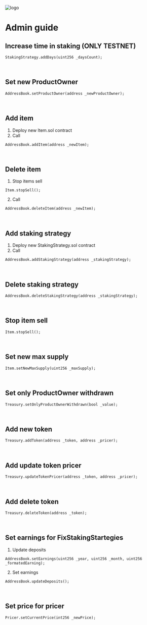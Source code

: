 ![logo](https://github.com/inveker/staking/blob/testnet/docs/images/logo.png) 

# Admin guide

## Increase time in staking (ONLY TESTNET)

```solidity
StakingStrategy.addDays(uint256 _daysCount);
```

<br/>

## Set new ProductOwner

```solidity
AddressBook.setProductOwner(address _newProductOwner);
```

<br/>

## Add item

1. Deploy new Item.sol contract
2. Call 
```solidity
AddressBook.addItem(address _newItem);
```

<br/>

## Delete item

1. Stop items sell
```solidity
Item.stopSell();
```
2. Call 
```solidity
AddressBook.deleteItem(address _newItem);
```

<br/>

## Add staking strategy

1. Deploy new StakingStrategy.sol contract
2. Call 
```solidity
AddressBook.addStakingStrategy(address _stakingStrategy);
```

<br/>

## Delete staking strategy

```solidity
AddressBook.deleteStakingStrategy(address _stakingStrategy);
```

<br/>

## Stop item sell

```solidity
Item.stopSell();
```

<br/>

## Set new max supply

```solidity
Item.setNewMaxSupply(uint256 _maxSupply);
```

<br/>

## Set only ProductOwner withdrawn

```solidity
Treasury.setOnlyProductOwnerWithdrawn(bool _value);
```

<br/>

## Add new token

```solidity
Treasury.addToken(address _token, address _pricer);
```

<br/>

## Add update token pricer

```solidity
Treasury.updateTokenPricer(address _token, address _pricer);
```
<br/>

## Add delete token

```solidity
Treasury.deleteToken(address _token);
```

<br/>

## Set earnings for FixStakingStartegies

1. Update deposits
```solidity
AddressBook.setEarnings(uint256 _year, uint256 _month, uint256 _formatedEarning);
```
2. Set earnings
```solidity
AddressBook.updateDeposits();
```

<br/>

## Set price for pricer

```solidity
Pricer.setCurrentPrice(int256 _newPrice);
```